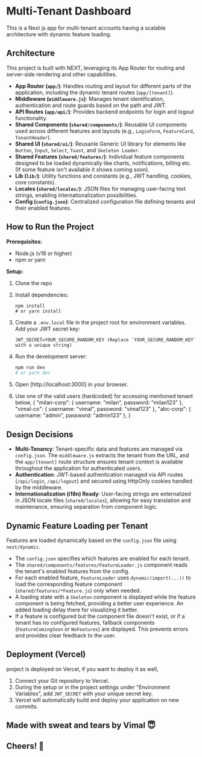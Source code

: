 # Multi-Tenant Dashboard

This is a Next js app for multi-tenant accounts having a scalable architecture with dynamic feature loading.

## Architecture

This project is built with NEXT, leveraging its App Router for routing and server-side rendering and other capabilities.

- **App Router (`app/`)**: Handles routing and layout for different parts of the application, including the dynamic tenant routes (`app/[tenant]`).
- **Middleware (`middleware.js`)**: Manages tenant identification, authentication and route guards based on the path and JWT.
- **API Routes (`app/api/`)**: Provides backend endpoints for login and logout functionality.
- **Shared Components (`shared/components/`)**: Reusable UI components used across different features and layouts (e.g., `LoginForm`, `FeatureCard`, `TenantHeader`).
- **Shared UI (`shared/ui/`)**: Reusanle Generic UI library for elements like `Button`, `Input`, `Select`, `Toast`, and `Skeleton Loader`.
- **Shared Features (`shared/features/`)**: Individual feature components designed to be loaded dynamically like charts, notifications, billing etc. (If some feature isn't available it shows coming soon).
- **Lib (`lib/`)**: Utility functions and constants (e.g., JWT handling, cookies, core constants).
- **Locales (`shared/locales/`)**: JSON files for managing user-facing text strings, enabling internationalization possibilities.
- **Config (`config.json`)**: Centralized configuration file defining tenants and their enabled features.

## How to Run the Project

**Prerequisites:**

- Node.js (v18 or higher)
- npm or yarn

**Setup:**

1.  Clone the repo
2.  Install dependencies:
    ```
    npm install
    # or yarn install
    ```
3.  Create a `.env.local` file in the project root for environment variables. Add your JWT secret key:
    ```env
    JWT_SECRET=YOUR_SECURE_RANDOM_KEY (Replace `YOUR_SECURE_RANDOM_KEY` with a unique string)
    ```
4.  Run the development server:
    ```bash
    npm run dev
    # or yarn dev
    ```
5.  Open [http://localhost:3000] in your browser.

6.  Use one of the valid users (hardcoded) for accessing mentioned tenant below,
    {
    "milan-corp": { username: "milan", password: "milan123" },
    "vimal-co": { username: "vimal", password: "vimal123" },
    "abc-corp": { username: "admin", password: "admin123" },
    }

## Design Decisions

- **Multi-Tenancy**: Tenant-specific data and features are managed via `config.json`. The `middleware.js` extracts the tenant from the URL, and the `app/[tenant]` route structure ensures tenant context is available throughout the application for authenticated users.
- **Authentication**: JWT-based authentication managed via API routes (`/api/login`, `/api/logout`) and secured using HttpOnly cookies handled by the middleware.
- **Internationalization (i18n) Ready**: User-facing strings are externalized in JSON locale files (`shared/locales`), allowing for easy translation and maintenance, ensuring separation from component logic.

## Dynamic Feature Loading per Tenant

Features are loaded dynamically based on the `config.json` file using `next/dynamic`.

- The `config.json` specifies which features are enabled for each tenant.
- The `shared/components/features/FeatureLoader.js` component reads the tenant's enabled features from the config.
- For each enabled feature, `FeatureLoader` uses `dynamic(import(...))` to load the corresponding feature component (`shared/features/*Feature.js`) only when needed.
- A loading state with a `Skeleton` component is displayed while the feature component is being fetched, providing a better user experience. An added loading delay there for visualizing it better.
- If a feature is configured but the component file doesn't exist, or if a tenant has no configured features, fallback components (`FeatureComingSoon` or `NoFeatures`) are displayed. This prevents errors and provides clear feedback to the user.

## Deployment (Vercel)

project is deployed on Vercel, if you want to deploy it as well,

1.  Connect your Git repository to Vercel.
2.  During the setup or in the project settings under "Environment Variables", add `JWT_SECRET` with your unique secret key.
3.  Vercel will automatically build and deploy your application on new commits.

## Made with sweat and tears by Vimal 😇

## Cheers! 🥲

